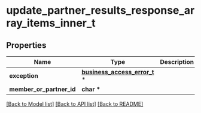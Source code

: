# update_partner_results_response_array_items_inner_t

## Properties
Name | Type | Description | Notes
------------ | ------------- | ------------- | -------------
**exception** | [**business_access_error_t**](business_access_error.md) \* |  | [optional] 
**member_or_partner_id** | **char \*** |  | [optional] 

[[Back to Model list]](../README.md#documentation-for-models) [[Back to API list]](../README.md#documentation-for-api-endpoints) [[Back to README]](../README.md)


